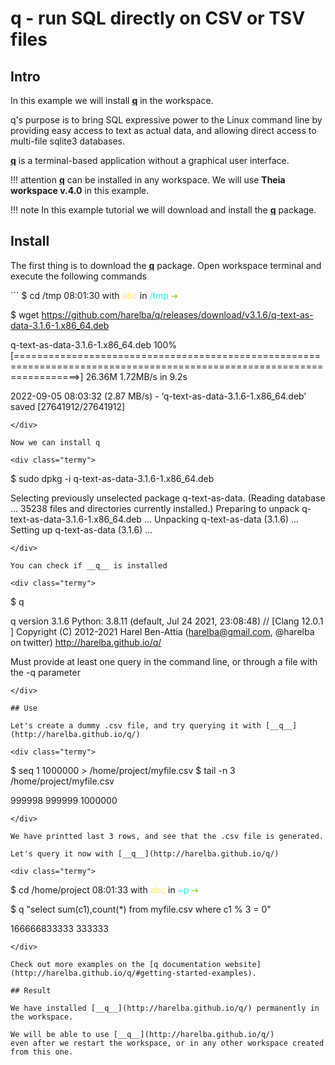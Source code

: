 # q - run SQL directly on CSV or TSV files

## Intro 

In this example we will install [__q__](http://harelba.github.io/q/) in the workspace.   

q's purpose is to bring SQL expressive power to the Linux command line by providing easy access to text as actual data, 
and allowing direct access to multi-file sqlite3 databases.  

[__q__](http://harelba.github.io/q/) is a terminal-based application without a graphical user interface.   

!!! attention 
    [__q__](http://harelba.github.io/q/) can be installed in any workspace. We will use __Theia workspace v.4.0__ in this example.

!!! note
    In this example tutorial we will download and install the [__q__](http://harelba.github.io/q/) package.  

## Install 

The first thing is to download the [__q__](http://harelba.github.io/q/#installation) package. Open workspace 
terminal and execute the following commands

<div class="termy">
```
$ cd /tmp 
08:01:30 with <font color="#FDEB61">abc</font> in <font color="#37E6E8">/tmp</font> <font color="#98E242">➜</font>

$ wget https://github.com/harelba/q/releases/download/v3.1.6/q-text-as-data-3.1.6-1.x86_64.deb 

q-text-as-data-3.1.6-1.x86_64.deb   100%[=======================================================================================================================>]  26.36M  1.72MB/s    in 9.2s    

2022-09-05 08:03:32 (2.87 MB/s) - ‘q-text-as-data-3.1.6-1.x86_64.deb’ saved [27641912/27641912]
```
</div>

Now we can install q

<div class="termy">
```
$ sudo dpkg -i q-text-as-data-3.1.6-1.x86_64.deb

Selecting previously unselected package q-text-as-data.
(Reading database ... 35238 files and directories currently installed.)
Preparing to unpack q-text-as-data-3.1.6-1.x86_64.deb ...
Unpacking q-text-as-data (3.1.6) ...
Setting up q-text-as-data (3.1.6) ...
```
</div>

You can check if __q__ is installed 

<div class="termy">
```
$ q 

q version 3.1.6
Python: 3.8.11 (default, Jul 24 2021, 23:08:48) // [Clang 12.0.1 ]
Copyright (C) 2012-2021 Harel Ben-Attia (harelba@gmail.com, @harelba on twitter)
http://harelba.github.io/q/

Must provide at least one query in the command line, or through a file with the -q parameter
```
</div>

## Use 

Let's create a dummy .csv file, and try querying it with [__q__](http://harelba.github.io/q/)

<div class="termy">
```
$ seq 1 1000000 > /home/project/myfile.csv
$ tail -n 3 /home/project/myfile.csv 

999998
999999
1000000
```
</div>

We have printted last 3 rows, and see that the .csv file is generated.  

Let's query it now with [__q__](http://harelba.github.io/q/) 

<div class="termy">
```
$ cd /home/project
08:01:33 with <font color="#FDEB61">abc</font> in <font color="#37E6E8">~p</font> <font color="#98E242">➜</font>

$ q "select sum(c1),count(*) from myfile.csv where c1 % 3 = 0"

166666833333 333333
```
</div>

Check out more examples on the [q documentation website](http://harelba.github.io/q/#getting-started-examples).  

## Result

We have installed [__q__](http://harelba.github.io/q/) permanently in the workspace.  

We will be able to use [__q__](http://harelba.github.io/q/) 
even after we restart the workspace, or in any other workspace created from this one. 